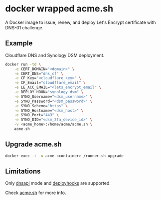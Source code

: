 # docker wrapped acme.sh

A Docker image to issue, renew, and deploy Let's Encrypt certificate with DNS-01 challenge.


## Example
Cloudflare DNS and Synology DSM deployment.
```sh
docker run -td \
    -e CERT_DOMAIN="<domain>" \
    -e CERT_DNS="dns_cf" \
    -e CF_Key="<cloudflare_key>" \
    -e CF_Email="cloudflare_email" \
    -e LE_ACC_EMAIL="<lets_encrypt_email" \
    -e DEPLOY_HOOK="synology_dsm" \
    -e SYNO_Username="<dsm_username>" \
    -e SYNO_Password="<dsm_password>" \
    -e SYNO_Scheme="https" \
    -e SYNO_Hostname="<dsm_host>" \
    -e SYNO_Port="443" \
    -e SYNO_DID="<dsm_2fa_device_id>" \
    -v <acme_home>:/home/acme/acme.sh \
    acme.sh
```

## Upgrade acme.sh
```sh
docker exec -t -u acme <container> /runner.sh upgrade
```

## Limitations
Only [dnsapi](https://github.com/acmesh-official/acme.sh/wiki/dnsapi) mode and [deployhooks](https://github.com/acmesh-official/acme.sh/wiki/deployhooks) are supported.


Check [acme.sh](http://acme.sh/) for more info.
